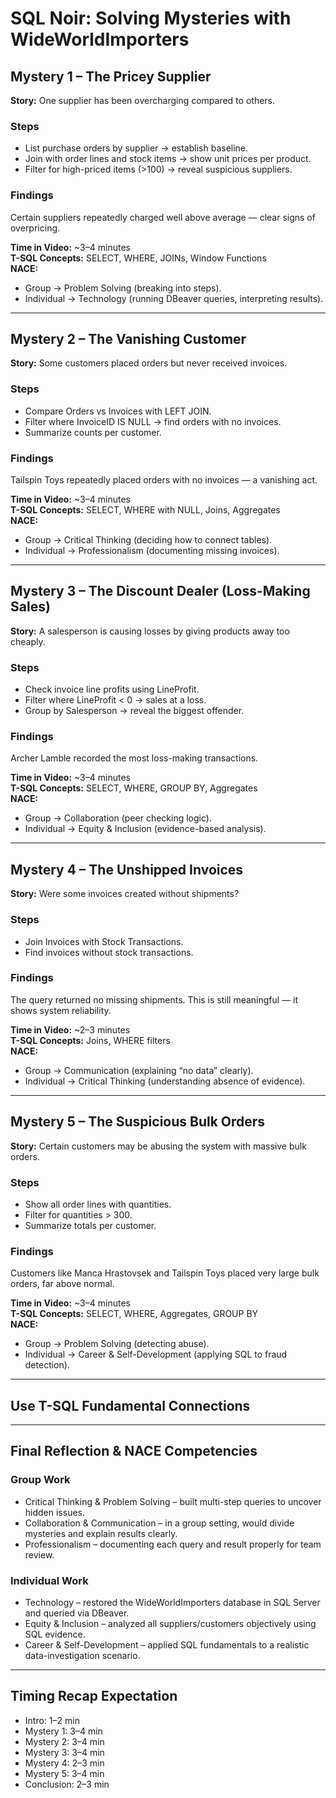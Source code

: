 # SQL Noir: Solving Mysteries with WideWorldImporters

## Mystery 1 – The Pricey Supplier
**Story:** One supplier has been overcharging compared to others.  

### Steps
- List purchase orders by supplier → establish baseline.  
- Join with order lines and stock items → show unit prices per product.  
- Filter for high-priced items (>100) → reveal suspicious suppliers.  

### Findings
Certain suppliers repeatedly charged well above average — clear signs of overpricing.  

**Time in Video:** ~3–4 minutes  
**T-SQL Concepts:** SELECT, WHERE, JOINs, Window Functions  
**NACE:**  
- Group → Problem Solving (breaking into steps).  
- Individual → Technology (running DBeaver queries, interpreting results).  

---

## Mystery 2 – The Vanishing Customer
**Story:** Some customers placed orders but never received invoices.  

### Steps
- Compare Orders vs Invoices with LEFT JOIN.  
- Filter where InvoiceID IS NULL → find orders with no invoices.  
- Summarize counts per customer.  

### Findings
Tailspin Toys repeatedly placed orders with no invoices — a vanishing act.  

**Time in Video:** ~3–4 minutes  
**T-SQL Concepts:** SELECT, WHERE with NULL, Joins, Aggregates  
**NACE:**  
- Group → Critical Thinking (deciding how to connect tables).  
- Individual → Professionalism (documenting missing invoices).  

---

## Mystery 3 – The Discount Dealer (Loss-Making Sales)
**Story:** A salesperson is causing losses by giving products away too cheaply.  

### Steps
- Check invoice line profits using LineProfit.  
- Filter where LineProfit < 0 → sales at a loss.  
- Group by Salesperson → reveal the biggest offender.  

### Findings
Archer Lamble recorded the most loss-making transactions.  

**Time in Video:** ~3–4 minutes  
**T-SQL Concepts:** SELECT, WHERE, GROUP BY, Aggregates  
**NACE:**  
- Group → Collaboration (peer checking logic).  
- Individual → Equity & Inclusion (evidence-based analysis).  

---

## Mystery 4 – The Unshipped Invoices
**Story:** Were some invoices created without shipments?  

### Steps
- Join Invoices with Stock Transactions.  
- Find invoices without stock transactions.  

### Findings
The query returned no missing shipments. This is still meaningful — it shows system reliability.  

**Time in Video:** ~2–3 minutes  
**T-SQL Concepts:** Joins, WHERE filters  
**NACE:**  
- Group → Communication (explaining “no data” clearly).  
- Individual → Critical Thinking (understanding absence of evidence).  

---

## Mystery 5 – The Suspicious Bulk Orders
**Story:** Certain customers may be abusing the system with massive bulk orders.  

### Steps
- Show all order lines with quantities.  
- Filter for quantities > 300.  
- Summarize totals per customer.  

### Findings
Customers like Manca Hrastovsek and Tailspin Toys placed very large bulk orders, far above normal.  

**Time in Video:** ~3–4 minutes  
**T-SQL Concepts:** SELECT, WHERE, Aggregates, GROUP BY  
**NACE:**  
- Group → Problem Solving (detecting abuse).  
- Individual → Career & Self-Development (applying SQL to fraud detection).  

---

## Use T-SQL Fundamental Connections

---

## Final Reflection & NACE Competencies

### Group Work
- Critical Thinking & Problem Solving – built multi-step queries to uncover hidden issues.  
- Collaboration & Communication – in a group setting, would divide mysteries and explain results clearly.  
- Professionalism – documenting each query and result properly for team review.  

### Individual Work
- Technology – restored the WideWorldImporters database in SQL Server and queried via DBeaver.  
- Equity & Inclusion – analyzed all suppliers/customers objectively using SQL evidence.  
- Career & Self-Development – applied SQL fundamentals to a realistic data-investigation scenario.  

---

## Timing Recap Expectation
- Intro: 1–2 min  
- Mystery 1: 3–4 min  
- Mystery 2: 3–4 min  
- Mystery 3: 3–4 min  
- Mystery 4: 2–3 min  
- Mystery 5: 3–4 min  
- Conclusion: 2–3 min  


